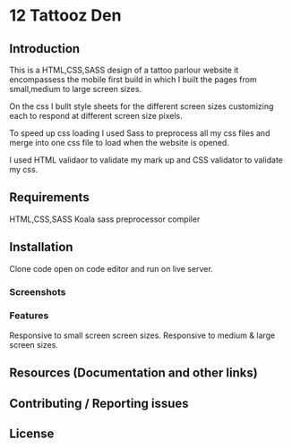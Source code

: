 # 12 Tattooz Den

## Introduction

This is a HTML,CSS,SASS design of a tattoo parlour website it encompassess the mobile first build in which I built the pages from small,medium to large screen sizes.

On the css I bullt style sheets for the different screen sizes customizing each to respond at different screen size pixels.

To speed up css loading I used Sass to preprocess all my css files and merge into one css file to load when the website is opened.

I used HTML validaor to validate my mark up and CSS validator to validate my css.

## Requirements

HTML,CSS,SASS
Koala sass preprocessor compiler

## Installation

Clone code open on code editor and run on live server.

### Screenshots

### Features

Responsive to small screen screen sizes.
Responsive to medium & large screen sizes.

## Resources (Documentation and other links)

## Contributing / Reporting issues

## License
